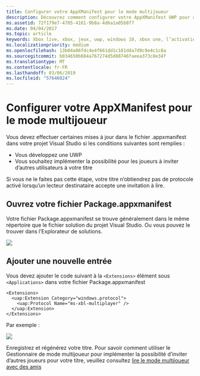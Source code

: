 ```yaml
---
title: Configurer votre AppXManifest pour le mode multijoueur
description: Découvrez comment configurer votre AppXManifest UWP pour activer les invitations de multijoueur Xbox Live.
ms.assetid: 72f179e7-4705-4161-9b8a-4d6a1a05b8f7
ms.date: 04/04/2017
ms.topic: article
keywords: Xbox live, xbox, jeux, uwp, windows 10, xbox une, l’activation de protocole, mode multijoueur
ms.localizationpriority: medium
ms.openlocfilehash: 13b04a86fdc4e4f661dd1c181dda7d9c9e4c1c8a
ms.sourcegitcommit: b034650b684a767274d5d88746faeea373c8e34f
ms.translationtype: MT
ms.contentlocale: fr-FR
ms.lasthandoff: 03/06/2019
ms.locfileid: "57646024"
---
```

# <a name="configure-your-appxmanifest-for-multiplayer"></a>Configurer votre AppXManifest pour le mode multijoueur

Vous devez effectuer certaines mises à jour dans le fichier .appxmanifest dans votre projet Visual Studio si les conditions suivantes sont remplies :
- Vous développez une UWP
- Vous souhaitez implémenter la possibilité pour les joueurs à inviter d’autres utilisateurs à votre titre

Si vous ne le faites pas cette étape, votre titre n’obtiendrez pas de protocole activé lorsqu’un lecteur destinataire accepte une invitation à lire.

## <a name="open-your-packageappxmanifest"></a>Ouvrez votre fichier Package.appxmanifest

Votre fichier Package.appxmanifest se trouve généralement dans le même répertoire que le fichier solution du projet Visual Studio.  Ou vous pouvez le trouver dans l’Explorateur de solutions.

![](../../images/multiplayer/multiplayer_open_appxmanifest.png)

## <a name="add-new-entry"></a>Ajouter une nouvelle entrée

Vous devez ajouter le code suivant à la ```<Extensions>``` élément sous ```<Applications>``` dans votre fichier Package.appxmanifest

```
<Extensions>
  <uap:Extension Category="windows.protocol">
    <uap:Protocol Name="ms-xbl-multiplayer" />
  </uap:Extension>
</Extensions>
```

Par exemple :

![](../../images/multiplayer/multiplayer_appxmanifest_changes.png)

Enregistrez et régénérez votre titre.  Pour savoir comment utiliser le Gestionnaire de mode multijoueur pour implémenter la possibilité d’inviter d’autres joueurs pour votre titre, veuillez consultez [lire le mode multijoueur avec des amis](../multiplayer-manager/play-multiplayer-with-friends.md)
